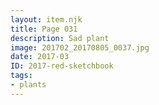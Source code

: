 ```yaml
---
layout: item.njk
title: Page 031
description: Sad plant
image: 201702_20170805_0037.jpg
date: 2017-03
ID: 2017-red-sketchbook
tags:  
- plants
---
```

